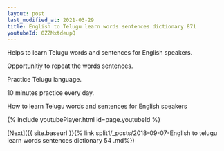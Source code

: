 ```yaml
---
layout: post
last_modified_at: 2021-03-29
title: English to Telugu learn words sentences dictionary 871 
youtubeId: 0ZZMxtdeupQ
---
```

 
 
Helps to learn Telugu words and sentences for English speakers.

Opportunitiy to repeat the words sentences. 

Practice Telugu language. 
 
10 minutes practice every day. 
 
How to learn Telugu words and sentences for English speakers 
 
{% include youtubePlayer.html id=page.youtubeId %}
 
 
[Next]({{ site.baseurl }}{% link  split1/_posts/2018-09-07-English to telugu learn words sentences dictionary 54 .md%})
 
